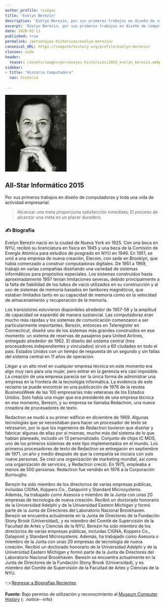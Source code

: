 ```yaml
---
author_profile: rosepac
title: "Evelyn Berezin"
description: 'Evelyn Berezin, por sus primeros trabajos en diseño de computadoras y toda una vida de actividad empresarial.'
excerpt: 'Evelyn Berezin, por sus primeros trabajos en diseño de computadoras y toda una vida de actividad empresarial.'
date: 2020-02-11
published: true
permalink: /personajes-historicos/evelyn-berezin/
canonical_URL: https://computerhistory.org/profile/evelyn-berezin/
classes: wide
header:
  teaser: /assets/images/personajes-historicos/2015_evelyn_berezin.webp
sidebar:
- title: "Historia Computadora"
  nav: historia

---
```


 <img src="/assets/images/personajes-historicos/2015_evelyn_berezin.webp" width="200px" high="250px" alt="Evelyn Berezin" title="Evelyn Berezin">

## All-Star Informático 2015

Por sus primeros trabajos en diseño de computadoras y toda una vida de actividad empresarial.

> Alcanzar una meta proporciona satisfacción inmediata; El proceso de alcanzar una meta es un placer duradero.

### ✍ Biografía

Evelyn Berezin nació en la ciudad de Nueva York en 1925. Con una beca en NYU, recibió su licenciatura en física en 1945 y una beca de la Comisión de Energía Atómica para estudios de posgrado en NYU en 1946. En 1951, se unió a una empresa de nueva creación, Elecom, con sede en Brooklyn, que había comenzado a construir computadoras digitales. De 1951 a 1969, trabajó en varias compañías diseñando una variedad de sistemas informáticos para propósitos especiales. Los sistemas construidos hasta aproximadamente 1957 tenían limitaciones severas, debido principalmente a la falta de fiabilidad de los tubos de vacío utilizados en su construcción y al uso de sistemas de memoria basados ​​en tambores magnéticos, que estaban limitados tanto en su capacidad de memoria como en la velocidad de almacenamiento y recuperación de la memoria.

Los transistores estuvieron disponibles alrededor de 1957-58 y la amplitud de capacidad se expandió de manera sustancial. Las computadoras eran mucho más rápidas y los sistemas de comunicación comenzaron a ser particularmente importantes. Berezin, entonces en Teleregister en Connecticut, diseñó uno de los sistemas más grandes construidos en ese momento: un sistema de reservas de pasajeros para United Airlines, entregado alrededor de 1962. El diseño del sistema central (tres procesadores independientes y vinculados) sirvió a 60 ciudades en todo el país. Estados Unidos con un tiempo de respuesta de un segundo y sin fallas del sistema central en 11 años de operación.

Llegar a un alto nivel en cualquier empresa técnica en este momento era algo muy raro para una mujer, pero entrar en la gerencia era casi imposible. La creación de una empresa parecía ser la única forma de administrar una empresa en la frontera de la tecnología informática. La evidencia de este reclamo se puede encontrar en una publicación de 1976 de la revista BusinessWeek de las 100 empresarias más veteranas de los Estados Unidos. Solo había una mujer que era presidente de una empresa técnica en ese momento, Berezin, y su empresa se llamaba Redactron, una nueva creadora de procesadores de texto.

Redactron se mudó a su primer edificio en diciembre de 1969. Algunas tecnologías que se necesitaban para hacer un procesador de texto se retrasaron, por lo que los ingenieros de Redactron tuvieron que diseñar y fabricar algunas de ellas por sí mismas, mucho más del sistema de lo que habían planeado, incluido un 13 personalizado. Conjunto de chips IC MOS, uno de los primeros sistemas de este tipo implementados en el mundo. Los primeros procesadores de texto de Redactron se entregaron en septiembre de 1971, un año y medio después de que la compañía se iniciara con solo nueve personas. Se creó una organización de marketing mundial, así como una organización de servicios, y Redactron creció. En 1975, empleaba a menos de 500 personas. Redactron fue vendido en 1976 a la Corporación Burroughs.

Berezin ha sido miembro de los directorios de varias empresas públicas, incluidas CIGNA, Koppers Co., Datapoint y Standard Microsystems. Además, ha trabajado como Asesora o miembro de la Junta con unas 20 empresas de tecnología de nueva creación. Recibió un doctorado honorario de la Universidad Adelphi y de la Universidad Eastern Michigan y formó parte de la Junta de Directores del Laboratorio Nacional Brookhaven. Berezin se encuentra actualmente en la Junta de Directores de la Fundación Stony Brook (Universidad), y es miembro del Comité de Supervisión de la Facultad de Artes y Ciencias de la NYU.
Berezin ha sido miembro de los directorios de varias empresas públicas, incluidas CIGNA, Koppers Co., Datapoint y Standard Microsystems. Además, ha trabajado como Asesora o miembro de la Junta con unas 20 empresas de tecnología de nueva creación. Recibió un doctorado honorario de la Universidad Adelphi y de la Universidad Eastern Michigan y formó parte de la Junta de Directores del Laboratorio Nacional Brookhaven. Berezin se encuentra actualmente en la Junta de Directores de la Fundación Stony Brook (Universidad), y es miembro del Comité de Supervisión de la Facultad de Artes y Ciencias de la NYU.

👈 [Regresar a Biografías Recientes](/personajes-historicos/#-biografías-agregadas-más-recientes-)

**Fuente**: Bajo permiso de utilización y reconocimiento al [Museum Computer History](https://www.computerhistory.org/ "Página web el Museo de la Historia de las Computadoras")
{: .notice--info}
